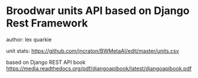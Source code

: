 # Broodwar units API based on Django Rest Framework

author: lex quarkie

unit stats: https://github.com/jncraton/BWMetaAI/edit/master/units.csv

based on Django REST API book  https://media.readthedocs.org/pdf/djangoapibook/latest/djangoapibook.pdf


